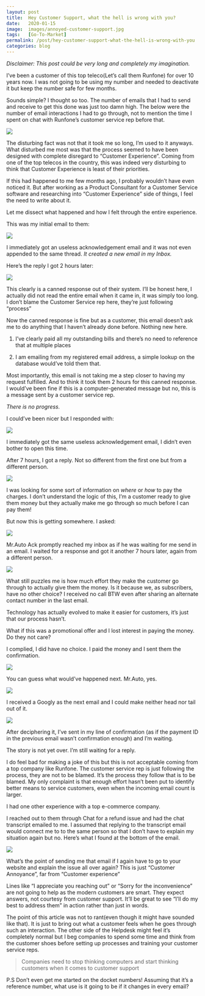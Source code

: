 ```yaml
---
layout: post
title:  Hey Customer Support, what the hell is wrong with you?
date:   2020-01-15
image:  images/annoyed-customer-support.jpg
tags:   [Go-To-Market]
permalink: /post/hey-customer-support-what-the-hell-is-wrong-with-you
categories: blog
---
```



_Disclaimer: This post could be very long and completely my imagination._

I’ve been a customer of this top teleco(Let’s call them Runfone) for over 10 years now. I was not going to be using my number and needed to deactivate it but keep the number safe for few months.



Sounds simple? I thought so too. The number of emails that I had to send and receive to get this done was just too damn high. The below were the number of email interactions I had to go through, not to mention the time I spent on chat with Runfone’s customer service rep before that.





![](https://static.wixstatic.com/media/cd78de_6f953435ad4047e194817f709c38923a~mv2.png/v1/fill/w_740,h_155,al_c,q_90,usm_0.66_1.00_0.01/cd78de_6f953435ad4047e194817f709c38923a~mv2.webp)

The disturbing fact was not that it took me so long, I’m used to it anyways. What disturbed me most was that the process seemed to have been designed with complete disregard to “Customer Experience”. Coming from one of the top telecos in the country, this was indeed very disturbing to think that Customer Experience is least of their priorities.



If this had happened to me few months ago, I probably wouldn’t have even noticed it. But after working as a Product Consultant for a Customer Service software and researching into “Customer Experience” side of things, I feel the need to write about it.



Let me dissect what happened and how I felt through the entire experience.



This was my initial email to them:



![](https://static.wixstatic.com/media/cd78de_d44558b30edb42f6a4efd3a4fedc9bbe~mv2.png/v1/fill/w_740,h_126,al_c,q_90,usm_0.66_1.00_0.01/cd78de_d44558b30edb42f6a4efd3a4fedc9bbe~mv2.webp)



I immediately got an useless acknowledgement email and it was not even appended to the same thread. _It created a new email in my Inbox._



Here’s the reply I got 2 hours later:





![](https://static.wixstatic.com/media/cd78de_0d4e9df97bca4fa5b450c74466004d79~mv2.png/v1/fill/w_740,h_420,al_c,q_90,usm_0.66_1.00_0.01/cd78de_0d4e9df97bca4fa5b450c74466004d79~mv2.webp)

This clearly is a canned response out of their system. I’ll be honest here, I actually did not read the entire email when it came in, it was simply too long. I don’t blame the Customer Service rep here, they’re just following “process”



Now the canned response is fine but as a customer, this email doesn’t ask me to do anything that I haven’t already done before. Nothing new here.



1) I’ve clearly paid all my outstanding bills and there’s no need to reference that at multiple places



2) I am emailing from my registered email address, a simple lookup on the database would’ve told them that.



Most importantly, this email is not taking me a step closer to having my request fulfilled. And to think it took them 2 hours for this canned response. I would’ve been fine if this is a computer-generated message but no, this is a message sent by a customer service rep.



_There is no progress._



I could’ve been nicer but I responded with:



![](https://static.wixstatic.com/media/cd78de_1a8b61067c6c4da48247c9c0dd664f69~mv2.png/v1/fill/w_740,h_125,al_c,q_90,usm_0.66_1.00_0.01/cd78de_1a8b61067c6c4da48247c9c0dd664f69~mv2.webp)

I immediately got the same useless acknowledgement email, I didn’t even bother to open this time.



After 7 hours, I got a reply. Not so different from the first one but from a different person.



![](https://static.wixstatic.com/media/cd78de_7eac1a2a87144ab9bb32a70b6c109163~mv2.png/v1/fill/w_740,h_175,al_c,q_90,usm_0.66_1.00_0.01/cd78de_7eac1a2a87144ab9bb32a70b6c109163~mv2.webp)

I was looking for some sort of information on _where_ or _how_ to pay the charges. I don’t understand the logic of this, I’m a customer ready to give them money but they actually make me go through so much before I can pay them!



But now this is getting somewhere. I asked:

![](https://static.wixstatic.com/media/cd78de_f02e2948ec284e3f8adc9fe0d204cb37~mv2.png/v1/fill/w_740,h_112,al_c,q_90,usm_0.66_1.00_0.01/cd78de_f02e2948ec284e3f8adc9fe0d204cb37~mv2.webp)

Mr.Auto Ack promptly reached my inbox as if he was waiting for me send in an email. I waited for a response and got it another 7 hours later, again from a different person.



![](https://static.wixstatic.com/media/cd78de_0f0e951031894191a5b2b7ca1c79f9d8~mv2.png/v1/fill/w_740,h_400,al_c,q_90,usm_0.66_1.00_0.01/cd78de_0f0e951031894191a5b2b7ca1c79f9d8~mv2.webp)

What still puzzles me is how much effort they make the customer go through to actually give them the money. Is it because we, as subscribers, have no other choice? I received no call BTW even after sharing an alternate contact number in the last email.



Technology has actually evolved to make it easier for customers, it’s just that our process hasn’t.



What if this was a promotional offer and I lost interest in paying the money. Do they not care?



I complied, I did have no choice. I paid the money and I sent them the confirmation.



![](https://static.wixstatic.com/media/cd78de_3b1f4bce0105478b970642575f355a36~mv2.png/v1/fill/w_740,h_173,al_c,q_90,usm_0.66_1.00_0.01/cd78de_3b1f4bce0105478b970642575f355a36~mv2.webp)

You can guess what would’ve happened next. Mr.Auto, yes.



![](https://static.wixstatic.com/media/cd78de_9b14a4bcb79b42b48ae3229f7f3f506c~mv2.jpg/v1/fill/w_560,h_542,al_c,lg_1,q_90/cd78de_9b14a4bcb79b42b48ae3229f7f3f506c~mv2.webp)

I received a Googly as the next email and I could make neither head nor tail out of it.

![](https://static.wixstatic.com/media/cd78de_c3c8d93c194f40f48824903f0e7022d0~mv2.png/v1/fill/w_740,h_213,al_c,q_90,usm_0.66_1.00_0.01/cd78de_c3c8d93c194f40f48824903f0e7022d0~mv2.webp)

After deciphering it, I’ve sent in my line of confirmation (as if the payment ID in the previous email wasn’t confirmation enough) and I’m waiting.



The story is not yet over. I’m still waiting for a reply.



I do feel bad for making a joke of this but this is not acceptable coming from a top company like Runfone. The customer service rep is just following the process, they are not to be blamed. It’s the process they follow that is to be blamed. My only complaint is that enough effort hasn’t been put to identify better means to service customers, even when the incoming email count is larger.



I had one other experience with a top e-commerce company.



I reached out to them through Chat for a refund issue and had the chat transcript emailed to me. I assumed that replying to the transcript email would connect me to to the same person so that I don’t have to explain my situation again but no. Here’s what I found at the bottom of the email.

![](https://static.wixstatic.com/media/cd78de_e43215068ef641279d87e2bfb455b5f0~mv2.png/v1/fill/w_740,h_82,al_c,lg_1,q_90/cd78de_e43215068ef641279d87e2bfb455b5f0~mv2.webp)

What’s the point of sending me that email if I again have to go to your website and explain the issue all over again? This is just “Customer Annoyance”, far from “Customer experience”



Lines like “I appreciate you reaching out” or “Sorry for the inconvenience” are not going to help as the modern customers are smart. They expect answers, not courtesy from customer support. It’ll be great to see “I’ll do my best to address them” in action rather than just in words.



The point of this article was not to rant(even though it might have sounded like that). It is just to bring out what a customer feels when he goes through such an interaction. The other side of the Helpdesk might feel it’s completely normal but I beg companies to spend some time and think from the customer shoes before setting up processes and training your customer service reps.

> Companies need to stop thinking computers and start thinking customers when it comes to customer support

P.S Don’t even get me started on the docket numbers! Assuming that it’s a reference number, what use is it going to be if it changes in every email?
